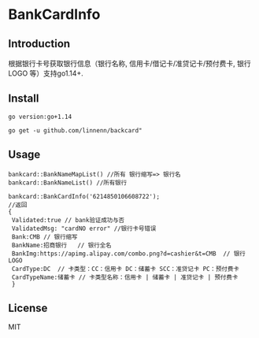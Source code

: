 # BankCardInfo 

Introduction
------------
根据银行卡号获取银行信息（银行名称, 信用卡/借记卡/准贷记卡/预付费卡, 银行LOGO 等）支持go1.14+.


## Install
`go version:go+1.14`

`go get -u github.com/linnenn/backcard"`

## Usage

```
bankcard::BankNameMapList() //所有 银行缩写=> 银行名
bankcard::BankNameList() //所有银行

bankcard::BankCardInfo('6214850106608722');
//返回
{
 Validated:true // bank验证成功与否
 ValidatedMsg: "cardNO error" //银行卡号错误
 Bank:CMB // 银行缩写
 BankName:招商银行   // 银行全名
 BankImg:https://apimg.alipay.com/combo.png?d=cashier&t=CMB  // 银行LOGO
 CardType:DC  // 卡类型：CC：信用卡 DC：储蓄卡 SCC：准贷记卡 PC：预付费卡
 CardTypeName:储蓄卡 // 卡类型名称：信用卡 | 储蓄卡 | 准贷记卡 | 预付费卡
 }
```

## License

MIT

